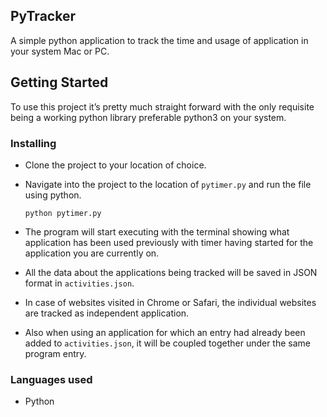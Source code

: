 
## PyTracker

A simple python application to track the time and usage of application in your system Mac or PC. 

## Getting Started

To use this project it’s pretty much straight forward with the only requisite being a working python library preferable python3 on your system. 

### Installing

- Clone the project to your location of choice.
- Navigate into the project to the location of `pytimer.py` and run the file using python.

    ```
    python pytimer.py
    ```

- The program will start executing with the terminal showing what application has been used previously with timer having started for the application you are currently on.
- All the data about the applications being tracked will be saved in JSON format in `activities.json`.
- In case of websites visited in Chrome or Safari, the individual websites are tracked as independent application.
- Also when using an application for which an entry had already been added to `activities.json`, it will be coupled together under the same program entry.

### Languages used

- Python
